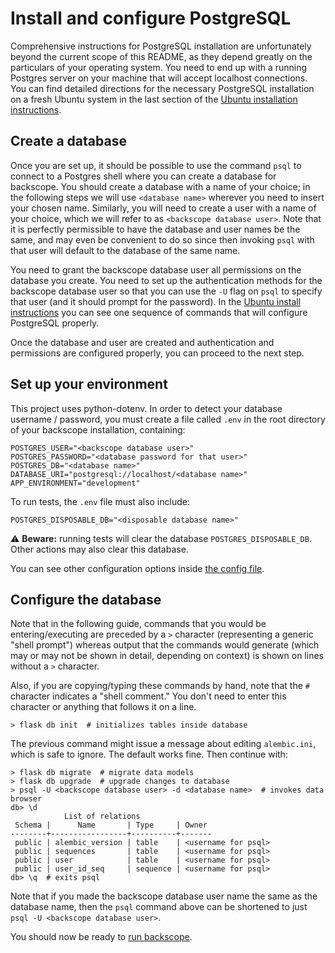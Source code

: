 # Install and configure PostgreSQL

Comprehensive instructions for PostgreSQL installation are unfortunately
beyond the current scope of this README, as they depend greatly on the
particulars of your operating system. You need to end up with a running
Postgres server on your machine that will accept localhost connections. You
can find detailed directions for the necessary PostgreSQL installation
on a fresh Ubuntu system in the last section of the
[Ubuntu installation instructions](install-ubuntu.md).

## Create a database

Once you are set up, it should be possible to use the
command `psql` to connect to a Postgres shell where you can create a
database for backscope. You should create a database with a name of your
choice; in the following steps we will use `<database name>` wherever you
need to insert your chosen name. Similarly, you will need to create a
user with a name of your choice, which we will refer to as
`<backscope database user>`. Note that it is perfectly permissible to have
the database and user names be the same, and may even be convenient to
do so since then invoking `psql` with that user will default to the
database of the same name.

You need to grant the backscope database user all permissions on the
database you create. You need to set up the authentication methods for
the backscope database user so that you can use the `-U` flag on `psql` to
specify that user (and it should prompt for the password). In the
[Ubuntu install instructions](install-ubuntu.md) you can see one sequence
of commands that will configure PostgreSQL properly.

Once the database and user are created and authentication and permissions are
configured properly, you can proceed to the next step.

## Set up your environment

This project uses python-dotenv. In order to detect your database
username / password, you must create a file called `.env` in the root
directory of your backscope installation, containing:

```
POSTGRES_USER="<backscope database user>"
POSTGRES_PASSWORD="<database password for that user>"
POSTGRES_DB="<database name>"
DATABASE_URI="postgresql://localhost/<database name>"
APP_ENVIRONMENT="development"
```

To run tests, the `.env` file must also include:

```
POSTGRES_DISPOSABLE_DB="<disposable database name>"
```

:warning: **Beware:** running tests will clear the database `POSTGRES_DISPOSABLE_DB`. Other actions may also clear this database.

You can see other configuration options inside
[the config file](./flaskr/config.py).

## Configure the database

Note that in the following guide, commands that you would be
entering/executing are preceded by a `>` character (representing a generic
"shell prompt") whereas output that the commands would generate (which may
or may not be shown in detail, depending on context) is shown on lines
without a `>` character.

Also, if you are copying/typing these commands by hand, note that the `#`
character indicates a "shell comment." You don't need to enter this
character or anything that follows it on a line.

```
> flask db init  # initializes tables inside database
```

The previous command might issue a message about editing
`alembic.ini`, which is safe to ignore. The default works fine. Then continue
with:

```
> flask db migrate  # migrate data models
> flask db upgrade  # upgrade changes to database
> psql -U <backscope database user> -d <database name>  # invokes data browser
db> \d
            List of relations
 Schema |      Name       | Type     | Owner 
--------+-----------------+----------+-------
 public | alembic_version | table    | <username for psql>
 public | sequences       | table    | <username for psql>
 public | user            | table    | <username for psql>
 public | user_id_seq     | sequence | <username for psql>
db> \q  # exits psql
```

Note that if you made the backscope database user name the same as the
database name, then the `psql` command above can be shortened to just
`psql -U <backscope database user>`.

You should now be ready to [run backscope](running-backscope.md).
